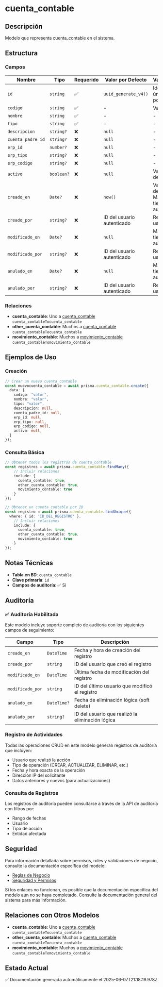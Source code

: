 # cuenta_contable

## Descripción
Modelo que representa cuenta_contable en el sistema.

## Estructura

### Campos

| Nombre | Tipo | Requerido | Valor por Defecto | Validaciones | Descripción |
|--------|------|-----------|-------------------|--------------|-------------|
| `id` | `string` | ✅ | `uuid_generate_v4()` | Identificador único, Valor por defecto |  |
| `codigo` | `string` | ✅ | - | Valor único |  |
| `nombre` | `string` | ✅ | - | - |  |
| `tipo` | `string` | ✅ | - | - |  |
| `descripcion` | `string?` | ❌ | `null` | - |  |
| `cuenta_padre_id` | `string?` | ❌ | `null` | - |  |
| `erp_id` | `number?` | ❌ | `null` | - |  |
| `erp_tipo` | `string?` | ❌ | `null` | - |  |
| `erp_codigo` | `string?` | ❌ | `null` | - |  |
| `activo` | `boolean?` | ❌ | `null` | Valor por defecto |  |
| `creado_en` | `Date?` | ❌ | `now()` | Valor por defecto, Marca de tiempo automática |  |
| `creado_por` | `string?` | ❌ | ID del usuario autenticado | Referencia a usuario |  |
| `modificado_en` | `Date?` | ❌ | `null` | Marca de tiempo automática |  |
| `modificado_por` | `string?` | ❌ | ID del usuario autenticado | Referencia a usuario |  |
| `anulado_en` | `Date?` | ❌ | `null` | Marca de tiempo automática |  |
| `anulado_por` | `string?` | ❌ | ID del usuario autenticado | Referencia a usuario |  |

### Relaciones

- **cuenta_contable**: Uno a [cuenta_contable](./cuenta_contable.md) `cuenta_contableTocuenta_contable`
- **other_cuenta_contable**: Muchos a [cuenta_contable](./cuenta_contable.md) `cuenta_contableTocuenta_contable`
- **movimiento_contable**: Muchos a [movimiento_contable](./movimiento_contable.md) `cuenta_contableTomovimiento_contable`

## Ejemplos de Uso

### Creación

```typescript
// Crear un nuevo cuenta_contable
const nuevocuenta_contable = await prisma.cuenta_contable.create({
  data: {
    codigo: "valor",
    nombre: "valor",
    tipo: "valor",
    descripcion: null,
    cuenta_padre_id: null,
    erp_id: null,
    erp_tipo: null,
    erp_codigo: null,
    activo: null,
  }
});
```

### Consulta Básica

```typescript
// Obtener todos los registros de cuenta_contable
const registros = await prisma.cuenta_contable.findMany({
    // Incluir relaciones
    include: {
      cuenta_contable: true,
      other_cuenta_contable: true,
      movimiento_contable: true
    }
});

// Obtener un cuenta_contable por ID
const registro = await prisma.cuenta_contable.findUnique({
  where: { id: 'ID_DEL_REGISTRO' },
    // Incluir relaciones
    include: {
      cuenta_contable: true,
      other_cuenta_contable: true,
      movimiento_contable: true
    }
});
```

## Notas Técnicas

- **Tabla en BD**: `cuenta_contable`
- **Clave primaria**: `id`
- **Campos de auditoría**: ✅ Sí

## Auditoría

### ✅ Auditoría Habilitada

Este modelo incluye soporte completo de auditoría con los siguientes campos de seguimiento:

| Campo | Tipo | Descripción |
|-------|------|-------------|
| `creado_en` | `DateTime` | Fecha y hora de creación del registro |
| `creado_por` | `string` | ID del usuario que creó el registro |
| `modificado_en` | `DateTime` | Última fecha de modificación del registro |
| `modificado_por` | `string` | ID del último usuario que modificó el registro |
| `anulado_en` | `DateTime?` | Fecha de eliminación lógica (soft delete) |
| `anulado_por` | `string?` | ID del usuario que realizó la eliminación lógica |

### Registro de Actividades

Todas las operaciones CRUD en este modelo generan registros de auditoría que incluyen:

- Usuario que realizó la acción
- Tipo de operación (CREAR, ACTUALIZAR, ELIMINAR, etc.)
- Fecha y hora exacta de la operación
- Dirección IP del solicitante
- Datos anteriores y nuevos (para actualizaciones)

### Consulta de Registros

Los registros de auditoría pueden consultarse a través de la API de auditoría con filtros por:

- Rango de fechas
- Usuario
- Tipo de acción
- Entidad afectada

## Seguridad

Para información detallada sobre permisos, roles y validaciones de negocio, consulte la documentación específica del modelo:

- [Reglas de Negocio](./cuenta_contable/reglas_negocio.md)
- [Seguridad y Permisos](./cuenta_contable/seguridad.md)

Si los enlaces no funcionan, es posible que la documentación específica del modelo aún no se haya completado. Consulte la documentación general del sistema para más información.

## Relaciones con Otros Modelos

- **cuenta_contable**: Uno a [cuenta_contable](./cuenta_contable.md) `cuenta_contableTocuenta_contable`
- **other_cuenta_contable**: Muchos a [cuenta_contable](./cuenta_contable.md) `cuenta_contableTocuenta_contable`
- **movimiento_contable**: Muchos a [movimiento_contable](./movimiento_contable.md) `cuenta_contableTomovimiento_contable`

## Estado Actual

✅ Documentación generada automáticamente el 2025-06-07T21:18:19.978Z

